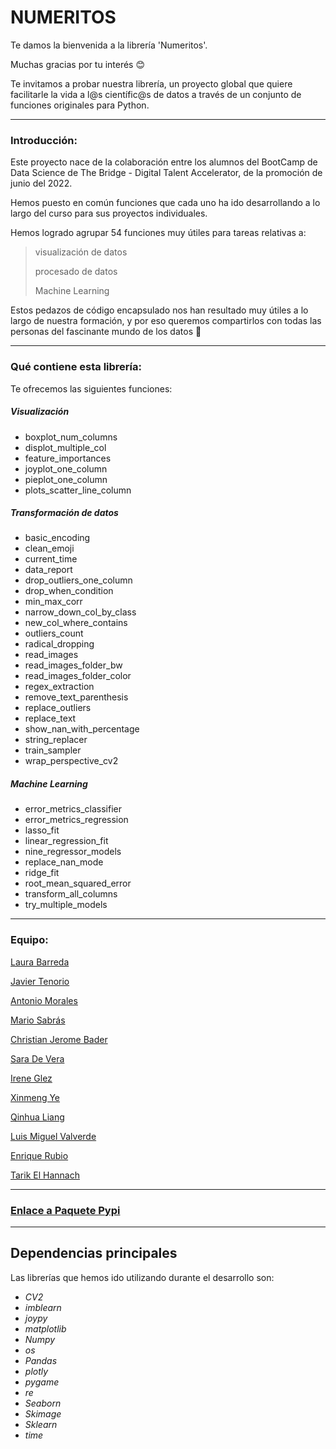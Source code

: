 # NUMERITOS

Te damos la bienvenida a la librería 'Numeritos'.

Muchas gracias por tu interés 😊

Te invitamos a probar nuestra librería, un proyecto global que quiere facilitarle la vida a l@s científic@s de datos a través de un conjunto de funciones originales para Python.


---

### Introducción:

Este proyecto nace de la colaboración entre los alumnos del BootCamp de Data Science de The Bridge - Digital Talent Accelerator, de la promoción de junio del 2022.

Hemos puesto en común funciones que cada uno ha ido desarrollando a lo largo del curso para sus proyectos individuales. 

Hemos logrado agrupar 54 funciones muy útiles para tareas relativas a:

  > visualización de datos
  >
  > procesado de datos
  >
  > Machine Learning


Estos pedazos de código encapsulado nos han resultado muy útiles a lo largo de nuestra formación, y por eso queremos compartirlos con todas las personas del fascinante mundo de los datos 🔮


---

### Qué contiene esta librería: 

Te ofrecemos las siguientes funciones:



##### Visualización

* boxplot_num_columns
* displot_multiple_col
* feature_importances
* joyplot_one_column
* pieplot_one_column
* plots_scatter_line_column


##### Transformación de datos

* basic_encoding
* clean_emoji
* current_time
* data_report
* drop_outliers_one_column
* drop_when_condition
* min_max_corr
* narrow_down_col_by_class
* new_col_where_contains
* outliers_count
* radical_dropping
* read_images
* read_images_folder_bw
* read_images_folder_color
* regex_extraction
* remove_text_parenthesis
* replace_outliers
* replace_text
* show_nan_with_percentage
* string_replacer
* train_sampler
* wrap_perspective_cv2


##### Machine Learning

* error_metrics_classifier
* error_metrics_regression
* lasso_fit
* linear_regression_fit
* nine_regressor_models
* replace_nan_mode
* ridge_fit
* root_mean_squared_error
* transform_all_columns
* try_multiple_models

***

### Equipo:

[Laura Barreda](https://github.com/laurabarredaagusti)

[Javier Tenorio](https://github.com/75Engel) 

[Antonio Morales](https://github.com/Toni2Morales)

[Mario Sabrás](https://github.com/Masara00)

[Christian Jerome Bader](https://github.com/jeromebader)

[Sara De Vera](saradevera)

[Irene Glez](https://github.com/irene-glez)

[Xinmeng Ye](xyaimao)

[Qinhua Liang](https://github.com/qinghua03)

[Luis Miguel Valverde](https://github.com/lumivalsa)

[Enrique Rubio](https://github.com/EnriRuRu)

[Tarik El Hannach](https://github.com/tarikelhannach)

***

### [Enlace a Paquete Pypi](https://pypi.org/project/numeritos/1.0/)


----

## Dependencias principales


Las librerías que hemos ido utilizando durante el desarrollo son:


* *CV2*
* *imblearn*
* *joypy*
* *matplotlib*
* *Numpy*
* *os*
* *Pandas*
* *plotly*
* *pygame*
* *re*
* *Seaborn*
* *Skimage*
* *Sklearn*
* *time*



